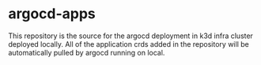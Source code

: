 # argocd-apps
This repository is the source for the argocd deployment in k3d infra cluster deployed locally. All of the application crds added in the repository will be automatically pulled by argocd running on local.
